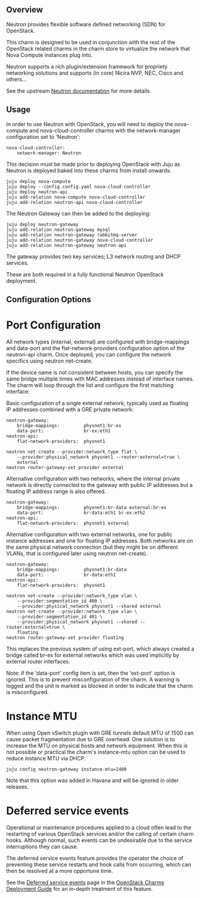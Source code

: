 Overview
--------

Neutron provides flexible software defined networking (SDN) for OpenStack.

This charm is designed to be used in conjunction with the rest of the OpenStack
related charms in the charm store to virtualize the network that Nova Compute
instances plug into.

Neutron supports a rich plugin/extension framework for propriety networking
solutions and supports (in core) Nicira NVP, NEC, Cisco and others...

See the upstream [Neutron documentation](https://docs.openstack.org/neutron/latest/)
for more details.

Usage
-----

In order to use Neutron with OpenStack, you will need to deploy the
nova-compute and nova-cloud-controller charms with the network-manager
configuration set to 'Neutron':

    nova-cloud-controller:
        network-manager: Neutron

This decision must be made prior to deploying OpenStack with Juju as
Neutron is deployed baked into these charms from install onwards:

    juju deploy nova-compute
    juju deploy --config config.yaml nova-cloud-controller
    juju deploy neutron-api
    juju add-relation nova-compute nova-cloud-controller
    juju add-relation neutron-api nova-cloud-controller

The Neutron Gateway can then be added to the deploying:

    juju deploy neutron-gateway
    juju add-relation neutron-gateway mysql
    juju add-relation neutron-gateway rabbitmq-server
    juju add-relation neutron-gateway nova-cloud-controller
    juju add-relation neutron-gateway neutron-api

The gateway provides two key services; L3 network routing and DHCP services.

These are both required in a fully functional Neutron OpenStack deployment.

Configuration Options
---------------------

Port Configuration
==================

All network types (internal, external) are configured with bridge-mappings and
data-port and the flat-network-providers configuration option of the
neutron-api charm.  Once deployed, you can configure the network specifics
using neutron net-create.

If the device name is not consistent between hosts, you can specify the same
bridge multiple times with MAC addresses instead of interface names.  The charm
will loop through the list and configure the first matching interface.

Basic configuration of a single external network, typically used as floating IP
addresses combined with a GRE private network:

    neutron-gateway:
        bridge-mappings:         physnet1:br-ex
        data-port:               br-ex:eth1
    neutron-api:
        flat-network-providers:  physnet1

    neutron net-create --provider:network_type flat \
        --provider:physical_network physnet1 --router:external=true \
        external
    neutron router-gateway-set provider external

Alternative configuration with two networks, where the internal private
network is directly connected to the gateway with public IP addresses but a
floating IP address range is also offered.

    neutron-gateway:
        bridge-mappings:         physnet1:br-data external:br-ex
        data-port:               br-data:eth1 br-ex:eth2
    neutron-api:
        flat-network-providers:  physnet1 external

Alternative configuration with two external networks, one for public instance
addresses and one for floating IP addresses.  Both networks are on the same
physical network connection (but they might be on different VLANs, that is
configured later using neutron net-create).

    neutron-gateway:
        bridge-mappings:         physnet1:br-data
        data-port:               br-data:eth1
    neutron-api:
        flat-network-providers:  physnet1

    neutron net-create --provider:network_type vlan \
        --provider:segmentation_id 400 \
        --provider:physical_network physnet1 --shared external
    neutron net-create --provider:network_type vlan \
        --provider:segmentation_id 401 \
        --provider:physical_network physnet1 --shared --router:external=true \
        floating
    neutron router-gateway-set provider floating

This replaces the previous system of using ext-port, which always created a bridge
called br-ex for external networks which was used implicitly by external router
interfaces.

Note: if the 'data-port' config item is set, then the 'ext-port' option is
ignored.  This is to prevent misconfiguration of the charm.  A warning is
logged and the unit is marked as blocked in order to indicate that the charm is
misconfigured.

Instance MTU
============

When using Open vSwitch plugin with GRE tunnels default MTU of 1500 can cause
packet fragmentation due to GRE overhead. One solution is to increase the MTU on
physical hosts and network equipment. When this is not possible or practical the
charm's instance-mtu option can be used to reduce instance MTU via DHCP.

    juju config neutron-gateway instance-mtu=1400

Note that this option was added in Havana and will be ignored in older releases.

Deferred service events
=======================

Operational or maintenance procedures applied to a cloud often lead to the
restarting of various OpenStack services and/or the calling of certain charm
hooks. Although normal, such events can be undesirable due to the service
interruptions they can cause.

The deferred service events feature provides the operator the choice of
preventing these service restarts and hook calls from occurring, which can then
be resolved at a more opportune time.

See the [Deferred service events][cdg-deferred-service-events] page in the
[OpenStack Charms Deployment Guide][cdg] for an in-depth treatment of this
feature.

<!-- LINKS -->

[cdg]: https://docs.openstack.org/project-deploy-guide/charm-deployment-guide
[cdg-deferred-service-events]: https://docs.openstack.org/project-deploy-guide/charm-deployment-guide/latest/deferred-events.html
